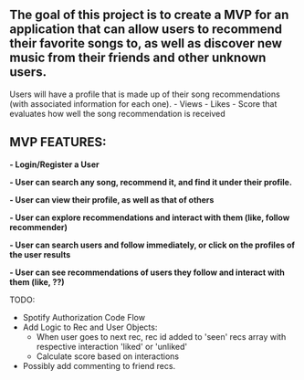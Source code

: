 
## The goal of this project is to create a MVP for an application that can allow users to recommend their favorite songs to, as well as discover new music from their friends and other unknown users. 


Users will have a profile that is made up of their song recommendations (with associated information for each one). 
             - Views
             - Likes
             - Score that evaluates how well the song recommendation is received


## MVP FEATURES:

**- Login/Register a User**

**- User can search any song, recommend it, and find it under their profile.**

**- User can view their profile, as well as that of others**

**- User can explore recommendations and interact with them (like, follow recommender)**

**- User can search users and follow immediately, or click on the profiles of the user results**

**- User can see recommendations of users they follow and interact with them (like, ??)**




TODO:

- Spotify Authorization Code Flow
- Add Logic to Rec and User Objects:
  - When user goes to next rec, rec id added to 'seen' recs array with respective interaction 'liked' or 'unliked'
  - Calculate score based on interactions 
- Possibly add commenting to friend recs.

